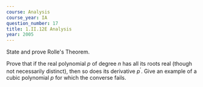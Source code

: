 ```yaml
---
course: Analysis
course_year: IA
question_number: 17
title: 1.II.12E Analysis
year: 2005
---
```



State and prove Rolle's Theorem.

Prove that if the real polynomial $p$ of degree $n$ has all its roots real (though not necessarily distinct), then so does its derivative $p^{\prime}$. Give an example of a cubic polynomial $p$ for which the converse fails.